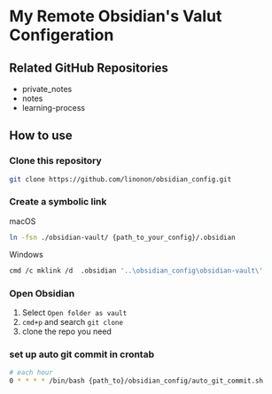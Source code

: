 # My Remote Obsidian's Valut Configeration

## Related GitHub Repositories

- private_notes
- notes
- learning-process

## How to use

### Clone this repository

```sh
git clone https://github.com/linonon/obsidian_config.git
```

### Create a symbolic link

macOS

```sh
ln -fsn ./obsidian-vault/ {path_to_your_config}/.obsidian
```

Windows

```sh
cmd /c mklink /d  .obsidian '..\obsidian_config\obsidian-vault\'
```

### Open Obsidian

1. Select `Open folder as vault`
2. `cmd+p` and search `git clone`
3. clone the repo you need

### set up auto git commit in crontab

```sh
# each hour
0 * * * * /bin/bash {path_to}/obsidian_config/auto_git_commit.sh
```
